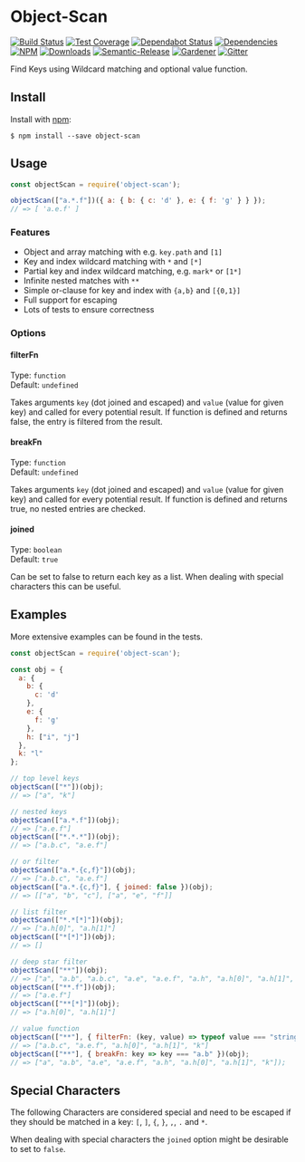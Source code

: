 # Object-Scan

[![Build Status](https://img.shields.io/travis/simlu/object-scan/master.svg)](https://travis-ci.org/simlu/object-scan)
[![Test Coverage](https://img.shields.io/coveralls/simlu/object-scan/master.svg)](https://coveralls.io/github/simlu/object-scan?branch=master)
[![Dependabot Status](https://api.dependabot.com/badges/status?host=github&repo=simlu/object-scan)](https://dependabot.com)
[![Dependencies](https://david-dm.org/simlu/object-scan/status.svg)](https://david-dm.org/simlu/object-scan)
[![NPM](https://img.shields.io/npm/v/object-scan.svg)](https://www.npmjs.com/package/object-scan)
[![Downloads](https://img.shields.io/npm/dt/object-scan.svg)](https://www.npmjs.com/package/object-scan)
[![Semantic-Release](https://github.com/simlu/js-gardener/blob/master/assets/icons/semver.svg)](https://github.com/semantic-release/semantic-release)
[![Gardener](https://github.com/simlu/js-gardener/blob/master/assets/badge.svg)](https://github.com/simlu/js-gardener)
[![Gitter](https://github.com/simlu/js-gardener/blob/master/assets/icons/gitter.svg)](https://gitter.im/simlu/object-scan)

Find Keys using Wildcard matching and optional value function.

## Install

Install with [npm](https://www.npmjs.com/):

    $ npm install --save object-scan

## Usage

<!-- eslint-disable-next-line import/no-unresolved, import/no-extraneous-dependencies -->
```js
const objectScan = require('object-scan');

objectScan(["a.*.f"])({ a: { b: { c: 'd' }, e: { f: 'g' } } });
// => [ 'a.e.f' ]
```

### Features

- Object and array matching with e.g. `key.path` and `[1]`
- Key and index wildcard matching with `*` and `[*]`
- Partial key and index wildcard matching, e.g. `mark*` or `[1*]`
- Infinite nested matches with `**`
- Simple or-clause for key and index with `{a,b}` and `[{0,1}]`
- Full support for escaping
- Lots of tests to ensure correctness

### Options

#### filterFn

Type: `function`<br>
Default: `undefined`

Takes arguments `key` (dot joined and escaped) and `value` (value for given key) and called for every potential result.
If function is defined and returns false, the entry is filtered from the result. 

#### breakFn

Type: `function`<br>
Default: `undefined`

Takes arguments `key` (dot joined and escaped) and `value` (value for given key) and called for every potential result.
If function is defined and returns true, no nested entries are checked.

#### joined

Type: `boolean`<br>
Default: `true`

Can be set to false to return each key as a list. When dealing with special characters this can be useful.

## Examples

More extensive examples can be found in the tests.

<!-- eslint-disable-next-line import/no-unresolved, import/no-extraneous-dependencies -->
```js
const objectScan = require('object-scan');

const obj = {
  a: {
    b: {
      c: 'd'
    },
    e: {
      f: 'g'
    },
    h: ["i", "j"]
  },
  k: "l"
};

// top level keys
objectScan(["*"])(obj);
// => ["a", "k"]

// nested keys
objectScan(["a.*.f"])(obj);
// => ["a.e.f"]
objectScan(["*.*.*"])(obj);
// => ["a.b.c", "a.e.f"]

// or filter
objectScan(["a.*.{c,f}"])(obj);
// => ["a.b.c", "a.e.f"]
objectScan(["a.*.{c,f}"], { joined: false })(obj);
// => [["a", "b", "c"], ["a", "e", "f"]]

// list filter
objectScan(["*.*[*]"])(obj);
// => ["a.h[0]", "a.h[1]"]
objectScan(["*[*]"])(obj);
// => []

// deep star filter
objectScan(["**"])(obj);
// => ["a", "a.b", "a.b.c", "a.e", "a.e.f", "a.h", "a.h[0]", "a.h[1]", "k"]
objectScan(["**.f"])(obj);
// => ["a.e.f"]
objectScan(["**[*]"])(obj);
// => ["a.h[0]", "a.h[1]"]

// value function
objectScan(["**"], { filterFn: (key, value) => typeof value === "string" })(obj);
// => ["a.b.c", "a.e.f", "a.h[0]", "a.h[1]", "k"]
objectScan(["**"], { breakFn: key => key === "a.b" })(obj);
// => ["a", "a.b", "a.e", "a.e.f", "a.h", "a.h[0]", "a.h[1]", "k"]);
```

## Special Characters

The following Characters are considered special and need to 
be escaped if they should be matched in a key: `[`, `]`, `{`, `}`, `,`, `.` and `*`. 

When dealing with special characters the `joined` option might be desirable to set to `false`.
